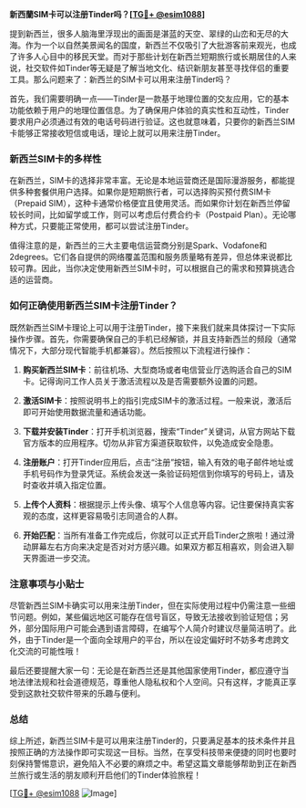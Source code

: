 **新西蘭SIM卡可以注册Tinder吗？[[TG💪+ @esim1088](https://t.me/s/esim1088)]**

提到新西兰，很多人脑海里浮现出的画面是湛蓝的天空、翠绿的山峦和无尽的大海。作为一个以自然美景闻名的国度，新西兰不仅吸引了大批游客前来观光，也成了许多人心目中的移民天堂。而对于那些计划在新西兰短期旅行或长期居住的人来说，社交软件如Tinder等无疑是了解当地文化、结识新朋友甚至寻找伴侣的重要工具。那么问题来了：新西兰的SIM卡可以用来注册Tinder吗？

首先，我们需要明确一点——Tinder是一款基于地理位置的交友应用，它的基本功能依赖于用户的地理位置信息。为了确保用户体验的真实性和互动性，Tinder要求用户必须通过有效的电话号码进行验证。这也就意味着，只要你的新西兰SIM卡能够正常接收短信或电话，理论上就可以用来注册Tinder。

### 新西兰SIM卡的多样性

在新西兰，SIM卡的选择非常丰富。无论是本地运营商还是国际漫游服务，都能提供多种套餐供用户选择。如果你是短期旅行者，可以选择购买预付费SIM卡（Prepaid SIM），这种卡通常价格便宜且使用灵活。而如果你计划在新西兰停留较长时间，比如留学或工作，则可以考虑后付费合约卡（Postpaid Plan）。无论哪种方式，只要能正常使用，都可以尝试注册Tinder。

值得注意的是，新西兰的三大主要电信运营商分别是Spark、Vodafone和2degrees。它们各自提供的网络覆盖范围和服务质量略有差异，但总体来说都比较可靠。因此，当你决定使用新西兰SIM卡时，可以根据自己的需求和预算挑选合适的运营商。

### 如何正确使用新西兰SIM卡注册Tinder？

既然新西兰SIM卡理论上可以用于注册Tinder，接下来我们就来具体探讨一下实际操作步骤。首先，你需要确保自己的手机已经解锁，并且支持新西兰的频段（通常情况下，大部分现代智能手机都兼容）。然后按照以下流程进行操作：

1. **购买新西兰SIM卡**：前往机场、大型商场或者电信营业厅选购适合自己的SIM卡。记得询问工作人员关于激活流程以及是否需要额外设置的问题。
   
2. **激活SIM卡**：按照说明书上的指引完成SIM卡的激活过程。一般来说，激活后即可开始使用数据流量和通话功能。

3. **下载并安装Tinder**：打开手机浏览器，搜索“Tinder”关键词，从官方网站下载官方版本的应用程序。切勿从非官方渠道获取软件，以免造成安全隐患。

4. **注册账户**：打开Tinder应用后，点击“注册”按钮，输入有效的电子邮件地址或手机号码作为登录凭证。系统会发送一条验证码短信到你填写的号码上，请及时查收并填入指定位置。

5. **上传个人资料**：根据提示上传头像、填写个人信息等内容。记住要保持真实客观的态度，这样更容易吸引志同道合的人群。

6. **开始匹配**：当所有准备工作完成后，你就可以正式开启Tinder之旅啦！通过滑动屏幕左右方向来决定是否对对方感兴趣。如果双方都互相喜欢，则会进入聊天界面进一步交流。

### 注意事项与小贴士

尽管新西兰SIM卡确实可以用来注册Tinder，但在实际使用过程中仍需注意一些细节问题。例如，某些偏远地区可能存在信号盲区，导致无法接收到验证短信；另外，部分国际用户可能会遇到语言障碍，在编写个人简介时建议尽量简洁明了。此外，由于Tinder是一个面向全球用户的平台，所以在设定偏好时不妨多考虑跨文化交流的可能性哦！

最后还要提醒大家一句：无论是在新西兰还是其他国家使用Tinder，都应遵守当地法律法规和社会道德规范，尊重他人隐私权和个人空间。只有这样，才能真正享受到这款社交软件带来的乐趣与便利。

### 总结

综上所述，新西兰SIM卡是可以用来注册Tinder的，只要满足基本的技术条件并且按照正确的方法操作即可实现这一目标。当然，在享受科技带来便捷的同时也要时刻保持警惕意识，避免陷入不必要的麻烦之中。希望这篇文章能够帮助到正在新西兰旅行或生活的朋友顺利开启他们的Tinder体验旅程！

[[TG💪+ @esim1088](https://t.me/s/esim1088) ![Image](https://i.postimg.cc/4NQfJmqS/Snipaste-2025-05-13-00-14-12.png)]